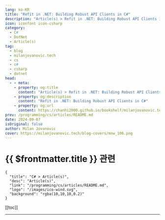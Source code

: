 ```yaml
---
lang: ko-KR
title: "Refit in .NET: Building Robust API Clients in C#"
description: "Article(s) > Refit in .NET: Building Robust API Clients in C#"
icon: iconfont icon-csharp
category: 
  - C#
  - DotNet
  - Article(s)
tag: 
  - blog
  - milanjovanovic.tech
  - cs
  - c#
  - csharp
  - dotnet
head:
  - - meta:
    - property: og:title
      content: "Article(s) > Refit in .NET: Building Robust API Clients in C#"
    - property: og:description
      content: "Refit in .NET: Building Robust API Clients in C#"
    - property: og:url
      content: https://chanhi2000.github.io/bookshelf/milanjovanovic.tech/refit-in-dotnet-building-robust-api-clients-in-csharp.html
prev: /programming/cs/articles/README.md
date: 2024-09-07
isOriginal: false
author: Milan Jovanovic
cover: https://milanjovanovic.tech/blog-covers/mnw_106.png
---
```


# {{ $frontmatter.title }} 관련

```component VPCard
{
  "title": "C# > Article(s)",
  "desc": "Article(s)",
  "link": "/programming/cs/articles/README.md",
  "logo": "/images/ico-wind.svg",
  "background": "rgba(10,10,10,0.2)"
}
```

[[toc]]

---

<SiteInfo
  name="Refit in .NET: Building Robust API Clients in C#"
  desc="Discover how Refit simplifies API consumption in .NET applications, turning your HTTP API into a seamless, strongly-typed interface. This comprehensive guide covers everything from basic setup to advanced features, helping you build robust, maintainable API clients in C# with minimal boilerplate code."
  url="https://milanjovanovic.tech/blog/refit-in-dotnet-building-robust-api-clients-in-csharp/"
  logo="https://milanjovanovic.tech/profile_favicon.png"
  preview="https://milanjovanovic.tech/blog-covers/mnw_106.png"/>

<!-- TODO: 작성 -->

<!-- 
As a .NET developer, I've spent countless hours working with external APIs.
It's a crucial part of modern software development, but let's be honest - it can be a real pain sometimes.

We've all been there, wrestling with `HttpClient`, writing repetitive code, and hoping we didn't miss a parameter or header somewhere.

That's why I want to introduce you to **Refit**, a library that's been a game-changer for me.

Imagine turning your API into a live interface - sounds too good to be true, right?
But that's exactly what Refit does.
It handles all the HTTP heavy lifting, letting you focus on what matters: your application logic.

In this article, I'll explain how Refit can transform the way you work with APIs in your .NET projects.

---

## what-is-refit"><a href="#what-is-refit">What is Refit?

<a href="https://github.com/reactiveui/refit">Refit</a> is a type-safe REST library for .NET.
It allows you to define your API as an interface, which Refit then implements for you.
This approach reduces boilerplate code and makes your API calls more readable and maintainable.

You describe your API endpoints using method signatures and attributes, and Refit takes care of the rest.

Let me break down why I find Refit so powerful:

- **Automatic serialization and deserialization**:
You won't have to convert your objects to JSON and back.
Refit handles all of that for you.
<li>**Strongly-typed API definitions**:
Refit helps you catch errors early.
If you mistype a parameter or use the wrong data type, you'll know at compile time, not when your app crashes in production.
<li>**Support for various HTTP methods**:
GET, POST, PUT, PATCH, DELETE - Refit has you covered.
<li>**Request/response manipulations**:
You can add custom headers or handle specific content types in a straightforward way.

But what I appreciate most about Refit is how it promotes clean, readable code.
Your API calls become self-documenting.
Anyone reading your code can quickly understand what each method does without diving into implementation details.

---

## Setting Up and Using Refit in Your Project

Let's set up Refit and see it in action using the <a href="https://jsonplaceholder.typicode.com/">JSONPlaceholder API</a>.
We'll implement a full CRUD interface and demonstrate its usage in a <a href="automatically-register-minimal-apis-in-aspnetcore">**Minimal API application**</a>.

First, install the required NuGet packages:

```pwsh
Install-Package Refit
Install-Package Refit.HttpClientFactory
```

Now, let's create our Refit interface:

```cs
<span using Refit;

public interface IBlogApi
{
    [Get("/posts/{id}")]
    Task<Post> GetPostAsync(int id);

    [Get("/posts")]
    Task<List<Post>> GetPostsAsync();

    [Post("/posts")]
    Task<Post> CreatePostAsync([Body] Post post);

    [Put("/posts/{id}")]
    Task<Post> UpdatePostAsync(int id, [Body] Post post);

    [Delete("/posts/{id}")]
    Task DeletePostAsync(int id);
}

public <span class Post
{
    public int Id { <span get; <span set; }
    public string Title { <span get; <span set; }
    public string Body { <span get; <span set; }
    public int UserId { <span get; <span set; }
}
```

We define our `IBlogApi` interface with methods for all CRUD operations: GET (single and list), POST, PUT, and DELETE.
The `Post` class represents the structure of our blog posts.

Then you have to register Refit in your dependency injection container:

```cs
using Refit;

builder.Services
<span class="code-line highlight-line">    .AddRefitClient<IBlogApi>()
    .ConfigureHttpClient(c => c.BaseAddress = new Uri("https://jsonplaceholder.typicode.com"));
```

Finally, we can use `IBlogApi` in our Minimal API endpoints:

```cs
app.MapGet("/posts/{id}", async (int id, IBlogApi api) =>
    await api.GetPostAsync(id));

app.MapGet("/posts", async (IBlogApi api) =>
    await api.GetPostsAsync());

app.MapPost("/posts", async ([FromBody] Post post, IBlogApi api) =>
    await api.CreatePostAsync(post));

app.MapPut("/posts/{id}", async (int id, [FromBody] Post post, IBlogApi api) =>
    await api.UpdatePostAsync(id, post));

app.MapDelete("/posts/{id}", async (int id, IBlogApi api) =>
    await api.DeletePostAsync(id));
```

What I love about this setup is its simplicity.
We've created a fully functional API that communicates with an external service, all in just a few lines of code.
No manual HTTP requests, no raw JSON handling - Refit takes care of all that for us.

---

## Query Parameters and Route Binding

When working with APIs, you often need to send data as part of the URL, either in the route or as query parameters.
Refit makes this process simple and type-safe.

Let's extend our `IBlogApi` interface with some more complex scenarios:

```cs
public interface IBlogApi
{
    // Other methods omitted for brevity

    [Get("/posts")]
<span class="code-line highlight-line">    Task<List<Post>> GetPostsAsync([Query] PostQueryParameters parameters);

<span class="code-line highlight-line">    [Get("/users/{userId}/posts")]
    Task<List<Post>> GetUserPostsAsync(int userId);
}

public class PostQueryParameters
{
    public  int? UserId { get; set; }
    public  string? Title { get; set; }
}
```

Let's break this down:

- `GetPostsAsync` uses an object to represent query parameters. This approach is excellent for endpoints with many optional parameters. Refit will automatically convert this object into a query string.
- `GetUserPostsAsync` demonstrates passing in route parameters (`userId`) directly.

Using an object for query parameters makes your code type-safe and <a href="5-awesome-csharp-refactoring-tips">**refactoring-friendly**</a>.
If you need to add a new query parameter, you just add a property to `PostQueryParameters`.
Your existing code won't break, and your IDE can help you discover the new options.

---

## Dynamic Headers and Authentication

Another common requirement when integrating with APIs is including custom headers or authentication tokens with your requests.
Refit provides several ways to handle this, from simple static headers to dynamic, request-specific authentication.

Let's explore some scenarios:

```cs
public interface IBlogApi
{
    [Headers("User-Agent: MyAwesomeApp/1.0")]
    [Get("/posts")]
    Task<List<Post>> GetPostsAsync();

    [Get("/secure-posts")]
    Task<List<Post>> GetSecurePostsAsync([Header("Authorization")] string bearerToken);

    [Get("/user-posts")]
    Task<List<Post>> GetUserPostsAsync([Authorize(scheme: "Bearer")] string token);
}
```

- You can add a static header to all requests by using the `Headers` attribute
- With the `Header` attribute, you can pass a header value dynamically as a parameter
- The `Authorize` attribute is a convenient way to add Bearer token authentication

But what if you need to add the same dynamic header to all requests?

That's where `DelegatingHandler` comes in handy.

You can learn more about <a href="extending-httpclient-with-delegating-handlers-in-aspnetcore">**using delegating handlers in this article**</a>.

I've found delegating handlers especially helpful in providing API keys, which are typically static.

---

## JSON Serialization Options

Refit gives you flexibility when choosing and configuring your JSON serializer.
By default, Refit uses `System.Text.Json`, is the built-in JSON serializer in modern .NET versions.

However, you can easily switch to `Newtonsoft.Json` if you need its features.

Here's how you can configure Refit to use it.

First, install the Newtonsoft.Json support package:

```pwsh
Install-Package Refit.Newtonsoft.Json
```

Then, configure Refit to use Newtonsoft.Json:

```cs
<span using Newtonsoft.Json;
<span using Newtonsoft.Json.Serialization;
<span using Refit;

builder.Services.AddRefitClient<IBlogApi>(new RefitSettings
{
<span class="code-line highlight-line">    ContentSerializer = new NewtonsoftJsonContentSerializer(new JsonSerializerSettings
<span class="code-line highlight-line">    {
<span class="code-line highlight-line">        ContractResolver = new CamelCasePropertyNamesContractResolver(),
<span class="code-line highlight-line">        NullValueHandling = NullValueHandling.Ignore
<span class="code-line highlight-line">    })
})
.ConfigureHttpClient(c => c.BaseAddress = new Uri("https://jsonplaceholder.typicode.com"));
```

This setup uses camel case for property names and ignores null values when serializing.

`System.Text.Json` is faster and uses less memory, making it a great default choice.
However, `Newtonsoft.Json` offers more features and might be necessary for compatibility with older systems or specific serialization needs.

---

## Handling HTTP Responses

While Refit's default behavior of automatically deserializing responses into your defined types is convenient, there are times when you need more control over the HTTP response.

Refit provides two options for these scenarios:
<a href="https://learn.microsoft.com/en-us/dotnet/api/system.net.http.httpresponsemessage">`HttpResponseMessage`</a> and `ApiResponse<T>`.

Let's update the `IBlogApi` to use these types:

```cs
public interface IBlogApi
{
    [Get("/posts/{id}")]
    Task<HttpResponseMessage> GetPostRawAsync(int id);

    [Get("/posts/{id}")]
    Task<ApiResponse<Post>> GetPostWithMetadataAsync(int id);

    [Post("/posts")]
    Task<ApiResponse<Post>> CreatePostAsync([Body] Post post);
}
```

Now, let's break down how to use these, starting with `HttpResponseMessage`:

```cs
<span class="code-line highlight-line">HttpResponseMessage response = await blogApi.GetPostRawAsync(1);

if (response.IsSuccessStatusCode)
{
    var content = await response.Content.ReadAsStringAsync();
    var post = JsonSerializer.Deserialize<Post>(content);
    Console.WriteLine($"Retrieved post: {post.Title}");
}
else
{
    Console.WriteLine($"Error: {response.StatusCode}");
}
```

This approach gives you full control over the HTTP response. You can access status codes, headers, and the raw content.
But you will have to deal with deserialization manually.

`ApiResponse<T>` is a Refit-specific type that wraps the deserialized content and response metadata.
It's a great middle ground when you need the typed response and access to headers or status codes.

Here's a more complex example using `ApiResponse<T>` for creating a post:

```cs
var newPost = new Post { Title = "New Post", Body = "Content", UserId = 1 };

<span class="code-line highlight-line">ApiResponse<Post> createResponse = await blogApi.CreatePostAsync(newPost);

if (createResponse.IsSuccessStatusCode)
{
    var createdPost = createResponse.Content;
    var locationHeader = createResponse.Headers.Location;
    Console.WriteLine($"Created post with ID: {createdPost.Id}");
    Console.WriteLine($"Location: {locationHeader}");
}
else
{
    Console.WriteLine($"Error: {createResponse.Error.Content}");
    Console.WriteLine($"Status: {createResponse.StatusCode}");
}
```

This approach allows you to access the created resource, check specific headers like `Location`, and handle errors gracefully.

---

## Takeaway

Refit transforms the way we interact with APIs in .NET applications.
Converting your API into a strongly typed interface simplifies your code, enhances type safety, and improves maintainability.

The key Refit benefits we've explored include:

- Simplified API calls with automatic serialization and deserialization
- Flexible parameter handling for complex queries
- Easy management of headers and authentication
- Options for JSON serialization to fit your project's needs
- Granular control over HTTP responses when required

In my experience, Refit shines in projects of all sizes.
I've used it in small applications and large-scale microservices architectures.
It eliminates boilerplate code, reduces the risk of errors, and allows you to focus on your application's core logic rather than the intricacies of HTTP communication.

Remember, while Refit makes API interactions more straightforward, it's not a substitute for understanding the underlying principles of RESTful communication and HTTP.

That's all for today. Stay awesome, and I'll see you next week.

::: note P.S.

You can find the source code for this example in <a href="https://github.com/m-jovanovic/refit-client-example">**this repository**</a>.

:::

-->

